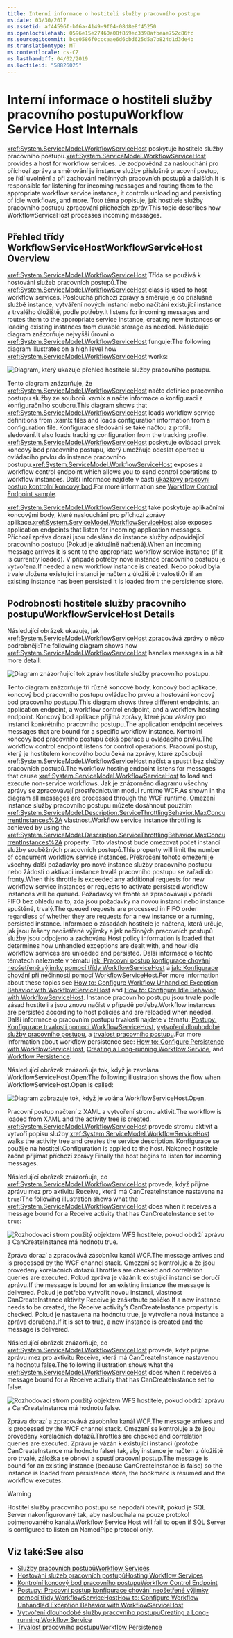 ```yaml
---
title: Interní informace o hostiteli služby pracovního postupu
ms.date: 03/30/2017
ms.assetid: af44596f-bf6a-4149-9f04-08d8e8f45250
ms.openlocfilehash: 0596e15e27460a08f859ec3398afbeae752c86fc
ms.sourcegitcommit: bce0586f0cccaae6d6cbd625d5a7b824d1d3de4b
ms.translationtype: MT
ms.contentlocale: cs-CZ
ms.lasthandoff: 04/02/2019
ms.locfileid: "58826025"
---
```

# <a name="workflow-service-host-internals"></a><span data-ttu-id="61603-102">Interní informace o hostiteli služby pracovního postupu</span><span class="sxs-lookup"><span data-stu-id="61603-102">Workflow Service Host Internals</span></span>
<span data-ttu-id="61603-103"><xref:System.ServiceModel.WorkflowServiceHost> poskytuje hostitele služby pracovního postupu.</span><span class="sxs-lookup"><span data-stu-id="61603-103"><xref:System.ServiceModel.WorkflowServiceHost> provides a host for workflow services.</span></span> <span data-ttu-id="61603-104">Je zodpovědná za naslouchání pro příchozí zprávy a směrování je instance služby příslušné pracovní postup, se řídí uvolnění a při zachování nečinných pracovních postupů a dalších.</span><span class="sxs-lookup"><span data-stu-id="61603-104">It is responsible for listening for incoming messages and routing them to the appropriate workflow service instance, it controls unloading and persisting of idle workflows, and more.</span></span> <span data-ttu-id="61603-105">Toto téma popisuje, jak hostitele služby pracovního postupu zpracování příchozích zpráv.</span><span class="sxs-lookup"><span data-stu-id="61603-105">This topic describes how WorkflowServiceHost processes incoming messages.</span></span>  
  
## <a name="workflowservicehost-overview"></a><span data-ttu-id="61603-106">Přehled třídy WorkflowServiceHost</span><span class="sxs-lookup"><span data-stu-id="61603-106">WorkflowServiceHost Overview</span></span>  

<span data-ttu-id="61603-107"><xref:System.ServiceModel.WorkflowServiceHost> Třída se používá k hostování služeb pracovních postupů.</span><span class="sxs-lookup"><span data-stu-id="61603-107">The <xref:System.ServiceModel.WorkflowServiceHost> class is used to host workflow services.</span></span> <span data-ttu-id="61603-108">Poslouchá příchozí zprávy a směruje je do příslušné službě instance, vytváření nových instancí nebo načítání existující instance z trvalého úložiště, podle potřeby.</span><span class="sxs-lookup"><span data-stu-id="61603-108">It listens for incoming messages and routes them to the appropriate service instance, creating new instances or loading existing instances from durable storage as needed.</span></span> <span data-ttu-id="61603-109">Následující diagram znázorňuje nejvyšší úrovni o <xref:System.ServiceModel.WorkflowServiceHost> funguje:</span><span class="sxs-lookup"><span data-stu-id="61603-109">The following diagram illustrates on a high level how <xref:System.ServiceModel.WorkflowServiceHost> works:</span></span> 
  
 ![Diagram, který ukazuje přehled hostitele služby pracovního postupu.](./media/workflow-service-host-internals/workflow-service-host-high-level-overview.gif)  
  
 <span data-ttu-id="61603-111">Tento diagram znázorňuje, že <xref:System.ServiceModel.WorkflowServiceHost> načte definice pracovního postupu služby ze souborů .xamlx a načte informace o konfiguraci z konfiguračního souboru.</span><span class="sxs-lookup"><span data-stu-id="61603-111">This diagram shows that <xref:System.ServiceModel.WorkflowServiceHost> loads workflow service definitions from .xamlx files and loads configuration information from a configuration file.</span></span> <span data-ttu-id="61603-112">Konfigurace sledování se také načtou z profilu sledování.</span><span class="sxs-lookup"><span data-stu-id="61603-112">It also loads tracking configuration from the tracking profile.</span></span> <span data-ttu-id="61603-113"><xref:System.ServiceModel.WorkflowServiceHost> poskytuje ovládací prvek koncový bod pracovního postupu, který umožňuje odeslat operace u ovládacího prvku do instance pracovního postupu.</span><span class="sxs-lookup"><span data-stu-id="61603-113"><xref:System.ServiceModel.WorkflowServiceHost> exposes a workflow control endpoint which allows you to send control operations to workflow instances.</span></span>  <span data-ttu-id="61603-114">Další informace najdete v části [ukázkový pracovní postup kontrolní koncový bod](../../../../docs/framework/wcf/feature-details/workflow-control-endpoint.md).</span><span class="sxs-lookup"><span data-stu-id="61603-114">For more information see [Workflow Control Endpoint sample](../../../../docs/framework/wcf/feature-details/workflow-control-endpoint.md).</span></span>  
  
 <span data-ttu-id="61603-115"><xref:System.ServiceModel.WorkflowServiceHost> také poskytuje aplikačními koncovými body, které naslouchání pro příchozí zprávy aplikace.</span><span class="sxs-lookup"><span data-stu-id="61603-115"><xref:System.ServiceModel.WorkflowServiceHost> also exposes application endpoints that listen for incoming application messages.</span></span> <span data-ttu-id="61603-116">Příchozí zpráva dorazí jsou odeslána do instance služby odpovídající pracovního postupu (Pokud je aktuálně načtená).</span><span class="sxs-lookup"><span data-stu-id="61603-116">When an incoming message arrives it is sent to the appropriate workflow service instance (if it is currently loaded).</span></span> <span data-ttu-id="61603-117">V případě potřeby nové instance pracovního postupu je vytvořena.</span><span class="sxs-lookup"><span data-stu-id="61603-117">If needed a new workflow instance is created.</span></span> <span data-ttu-id="61603-118">Nebo pokud byla trvale uložena existující instanci je načten z úložiště trvalosti.</span><span class="sxs-lookup"><span data-stu-id="61603-118">Or if an existing instance has been persisted it is loaded from the persistence store.</span></span>  
  
## <a name="workflowservicehost-details"></a><span data-ttu-id="61603-119">Podrobnosti hostitele služby pracovního postupu</span><span class="sxs-lookup"><span data-stu-id="61603-119">WorkflowServiceHost Details</span></span>  
 <span data-ttu-id="61603-120">Následující obrázek ukazuje, jak <xref:System.ServiceModel.WorkflowServiceHost> zpracovává zprávy o něco podrobněji:</span><span class="sxs-lookup"><span data-stu-id="61603-120">The following diagram shows how <xref:System.ServiceModel.WorkflowServiceHost> handles messages in a bit more detail:</span></span>  
  
 ![Diagram znázorňující tok zpráv hostitele služby pracovního postupu.](./media/workflow-service-host-internals/workflow-service-host-message-flow.gif)  
  
 <span data-ttu-id="61603-122">Tento diagram znázorňuje tři různé koncové body, koncový bod aplikace, koncový bod pracovního postupu ovládacího prvku a hostování koncový bod pracovního postupu.</span><span class="sxs-lookup"><span data-stu-id="61603-122">This diagram shows three different endpoints, an application endpoint, a workflow control endpoint, and a workflow hosting endpoint.</span></span> <span data-ttu-id="61603-123">Koncový bod aplikace přijímá zprávy, které jsou vázány pro instanci konkrétního pracovního postupu.</span><span class="sxs-lookup"><span data-stu-id="61603-123">The application endpoint receives messages that are bound for a specific workflow instance.</span></span> <span data-ttu-id="61603-124">Kontrolní koncový bod pracovního postupu čeká operace u ovládacího prvku.</span><span class="sxs-lookup"><span data-stu-id="61603-124">The workflow control endpoint listens for control operations.</span></span> <span data-ttu-id="61603-125">Pracovní postup, který je hostitelem koncového bodu čeká na zprávy, které způsobují <xref:System.ServiceModel.WorkflowServiceHost> načíst a spustit bez služby pracovních postupů.</span><span class="sxs-lookup"><span data-stu-id="61603-125">The workflow hosting endpoint listens for messages that cause <xref:System.ServiceModel.WorkflowServiceHost> to load and execute non-service workflows.</span></span> <span data-ttu-id="61603-126">Jak je znázorněno diagramu všechny zprávy se zpracovávají prostřednictvím modul runtime WCF.</span><span class="sxs-lookup"><span data-stu-id="61603-126">As shown in the diagram all messages are processed through the WCF runtime.</span></span>  <span data-ttu-id="61603-127">Omezení instance služby pracovního postupu můžete dosáhnout použitím <xref:System.ServiceModel.Description.ServiceThrottlingBehavior.MaxConcurrentInstances%2A> vlastnost.</span><span class="sxs-lookup"><span data-stu-id="61603-127">Workflow service instance throttling is achieved by using the <xref:System.ServiceModel.Description.ServiceThrottlingBehavior.MaxConcurrentInstances%2A> property.</span></span> <span data-ttu-id="61603-128">Tato vlastnost bude omezovat počet instancí služby souběžných pracovních postupů.</span><span class="sxs-lookup"><span data-stu-id="61603-128">This property will limit the number of concurrent workflow service instances.</span></span> <span data-ttu-id="61603-129">Překročení tohoto omezení je všechny další požadavky pro nové instance služby pracovního postupu nebo žádosti o aktivaci instance trvalá pracovního postupu se zařadí do fronty.</span><span class="sxs-lookup"><span data-stu-id="61603-129">When this throttle is exceeded any additional requests for new workflow service instances or requests to activate persisted workflow instances will be queued.</span></span> <span data-ttu-id="61603-130">Požadavky ve frontě se zpracovávají v pořadí FIFO bez ohledu na to, zda jsou požadavky na novou instanci nebo instance spuštěné, trvalý.</span><span class="sxs-lookup"><span data-stu-id="61603-130">The queued requests are processed in FIFO order regardless of whether they are requests for a new instance or a running, persisted instance.</span></span> <span data-ttu-id="61603-131">Informace o zásadách hostitele je načtena, která určuje, jak jsou řešeny neošetřené výjimky a jak nečinných pracovních postupů služby jsou odpojeno a zachována.</span><span class="sxs-lookup"><span data-stu-id="61603-131">Host policy information is loaded that determines how unhandled exceptions are dealt with, and how idle workflow services are unloaded and persisted.</span></span> <span data-ttu-id="61603-132">Další informace o těchto tématech naleznete v tématu [jak: Pracovní postup konfigurace chování neošetřené výjimky pomocí třídy WorkflowServiceHost](../../../../docs/framework/wcf/feature-details/config-workflow-unhandled-exception-workflowservicehost.md) a [jak: Konfigurace chování při nečinnosti pomocí WorkflowServiceHost](../../../../docs/framework/wcf/feature-details/how-to-configure-idle-behavior-with-workflowservicehost.md).</span><span class="sxs-lookup"><span data-stu-id="61603-132">For more information about these topics see [How to: Configure Workflow Unhandled Exception Behavior with WorkflowServiceHost](../../../../docs/framework/wcf/feature-details/config-workflow-unhandled-exception-workflowservicehost.md) and [How to: Configure Idle Behavior with WorkflowServiceHost](../../../../docs/framework/wcf/feature-details/how-to-configure-idle-behavior-with-workflowservicehost.md).</span></span> <span data-ttu-id="61603-133">Instance pracovního postupu jsou trvalé podle zásad hostiteli a jsou znovu načíst v případě potřeby.</span><span class="sxs-lookup"><span data-stu-id="61603-133">Workflow instances are persisted according to host policies and are reloaded when needed.</span></span> <span data-ttu-id="61603-134">Další informace o pracovním postupu trvalosti najdete v tématu: [Postupy: Konfigurace trvalosti pomocí WorkflowServiceHost](../../../../docs/framework/wcf/feature-details/how-to-configure-persistence-with-workflowservicehost.md), [vytvoření dlouhodobé služby pracovního postupu](../../../../docs/framework/wcf/feature-details/creating-a-long-running-workflow-service.md), a [trvalost pracovního postupu](../../../../docs/framework/windows-workflow-foundation/workflow-persistence.md).</span><span class="sxs-lookup"><span data-stu-id="61603-134">For more information about workflow persistence see: [How to: Configure Persistence with WorkflowServiceHost](../../../../docs/framework/wcf/feature-details/how-to-configure-persistence-with-workflowservicehost.md), [Creating a Long-running Workflow Service](../../../../docs/framework/wcf/feature-details/creating-a-long-running-workflow-service.md), and [Workflow Persistence](../../../../docs/framework/windows-workflow-foundation/workflow-persistence.md).</span></span>  
  
 <span data-ttu-id="61603-135">Následující obrázek znázorňuje tok, když je zavolána WorkflowServiceHost.Open:</span><span class="sxs-lookup"><span data-stu-id="61603-135">The following illustration shows the flow when WorkflowServiceHost.Open is called:</span></span>  
  
 ![Diagram zobrazuje tok, když je volána WorkflowServiceHost.Open.](./media/workflow-service-host-internals/workflow-service-host-open.gif)  
  
 <span data-ttu-id="61603-137">Pracovní postup načtení z XAML a vytvoření stromu aktivit.</span><span class="sxs-lookup"><span data-stu-id="61603-137">The workflow is loaded from XAML and the activity tree is created.</span></span> <span data-ttu-id="61603-138"><xref:System.ServiceModel.WorkflowServiceHost> provede stromu aktivit a vytvoří popisu služby.</span><span class="sxs-lookup"><span data-stu-id="61603-138"><xref:System.ServiceModel.WorkflowServiceHost> walks the activity tree and creates the service description.</span></span> <span data-ttu-id="61603-139">Konfigurace se použije na hostiteli.</span><span class="sxs-lookup"><span data-stu-id="61603-139">Configuration is applied to the host.</span></span> <span data-ttu-id="61603-140">Nakonec hostitele začne přijímat příchozí zprávy.</span><span class="sxs-lookup"><span data-stu-id="61603-140">Finally the host begins to listen for incoming messages.</span></span>  
  
 <span data-ttu-id="61603-141">Následující obrázek znázorňuje, co <xref:System.ServiceModel.WorkflowServiceHost> provede, když přijme zprávu mez pro aktivitu Receive, která má CanCreateInstance nastavena na `true`:</span><span class="sxs-lookup"><span data-stu-id="61603-141">The following illustration shows what the <xref:System.ServiceModel.WorkflowServiceHost> does when it receives a message bound for a Receive activity that has CanCreateInstance set to `true`:</span></span>  
  
 ![Rozhodovací strom použitý objektem WFS hostitele, pokud obdrží zprávu a CanCreateInstance má hodnotu true.](./media/workflow-service-host-internals/workflow-service-host-receive-message-cancreateinstance.gif)  
  
 <span data-ttu-id="61603-143">Zpráva dorazí a zpracovává zásobníku kanál WCF.</span><span class="sxs-lookup"><span data-stu-id="61603-143">The message arrives and is processed by the WCF channel stack.</span></span> <span data-ttu-id="61603-144">Omezení se kontroluje a že jsou provedeny korelačních dotazů.</span><span class="sxs-lookup"><span data-stu-id="61603-144">Throttles are checked and correlation queries are executed.</span></span> <span data-ttu-id="61603-145">Pokud zpráva je vázán k existující instanci se doručí zprávu.</span><span class="sxs-lookup"><span data-stu-id="61603-145">If the message is bound for an existing instance the message is delivered.</span></span> <span data-ttu-id="61603-146">Pokud je potřeba vytvořit novou instanci, vlastnost CanCreateInstance aktivity Receive je zaškrtnuté políčko.</span><span class="sxs-lookup"><span data-stu-id="61603-146">If a new instance needs to be created, the Receive activity’s CanCreateInstance property is checked.</span></span> <span data-ttu-id="61603-147">Pokud je nastavena na hodnotu true, je vytvořena nová instance a zpráva doručena.</span><span class="sxs-lookup"><span data-stu-id="61603-147">If it is set to true, a new instance is created and the message is delivered.</span></span>  
  
 <span data-ttu-id="61603-148">Následující obrázek znázorňuje, co <xref:System.ServiceModel.WorkflowServiceHost> provede, když přijme zprávu mez pro aktivitu Receive, která má CanCreateInstance nastavenou na hodnotu false.</span><span class="sxs-lookup"><span data-stu-id="61603-148">The following illustration shows what the <xref:System.ServiceModel.WorkflowServiceHost> does when it receives a message bound for a Receive activity that has CanCreateInstance set to false.</span></span>  
  
 ![Rozhodovací strom použitý objektem WFS hostitele, pokud obdrží zprávu a CanCreateInstance má hodnotu false.](./media/workflow-service-host-internals/workflow-service-host-receive-message.gif)  
  
 <span data-ttu-id="61603-150">Zpráva dorazí a zpracovává zásobníku kanál WCF.</span><span class="sxs-lookup"><span data-stu-id="61603-150">The message arrives and is processed by the WCF channel stack.</span></span> <span data-ttu-id="61603-151">Omezení se kontroluje a že jsou provedeny korelačních dotazů.</span><span class="sxs-lookup"><span data-stu-id="61603-151">Throttles are checked and correlation queries are executed.</span></span> <span data-ttu-id="61603-152">Zprávu je vázán k existující instanci (protože CanCreateInstance má hodnotu false) tak, aby instance je načten z úložiště pro trvalé, záložka se obnoví a spustí pracovní postup.</span><span class="sxs-lookup"><span data-stu-id="61603-152">The message is bound for an existing instance (because CanCreateInstance is false) so the instance is loaded from persistence store, the bookmark is resumed and the workflow executes.</span></span>  
  
> [!WARNING]
> <span data-ttu-id="61603-153">Hostitel služby pracovního postupu se nepodaří otevřít, pokud je SQL Server nakonfigurovaný tak, aby naslouchala na pouze protokol pojmenovaného kanálu.</span><span class="sxs-lookup"><span data-stu-id="61603-153">Workflow Service Host will fail to open if SQL Server is configured to listen on NamedPipe protocol only.</span></span>  
  
## <a name="see-also"></a><span data-ttu-id="61603-154">Viz také:</span><span class="sxs-lookup"><span data-stu-id="61603-154">See also</span></span>

- [<span data-ttu-id="61603-155">Služby pracovních postupů</span><span class="sxs-lookup"><span data-stu-id="61603-155">Workflow Services</span></span>](../../../../docs/framework/wcf/feature-details/workflow-services.md)
- [<span data-ttu-id="61603-156">Hostování služeb pracovních postupů</span><span class="sxs-lookup"><span data-stu-id="61603-156">Hosting Workflow Services</span></span>](../../../../docs/framework/wcf/feature-details/hosting-workflow-services.md)
- [<span data-ttu-id="61603-157">Kontrolní koncový bod pracovního postupu</span><span class="sxs-lookup"><span data-stu-id="61603-157">Workflow Control Endpoint</span></span>](../../../../docs/framework/wcf/feature-details/workflow-control-endpoint.md)
- [<span data-ttu-id="61603-158">Postupy: Pracovní postup konfigurace chování neošetřené výjimky pomocí třídy WorkflowServiceHost</span><span class="sxs-lookup"><span data-stu-id="61603-158">How to: Configure Workflow Unhandled Exception Behavior with WorkflowServiceHost</span></span>](../../../../docs/framework/wcf/feature-details/config-workflow-unhandled-exception-workflowservicehost.md)
- [<span data-ttu-id="61603-159">Vytvoření dlouhodobé služby pracovního postupu</span><span class="sxs-lookup"><span data-stu-id="61603-159">Creating a Long-running Workflow Service</span></span>](../../../../docs/framework/wcf/feature-details/creating-a-long-running-workflow-service.md)
- [<span data-ttu-id="61603-160">Trvalost pracovního postupu</span><span class="sxs-lookup"><span data-stu-id="61603-160">Workflow Persistence</span></span>](../../../../docs/framework/windows-workflow-foundation/workflow-persistence.md)
